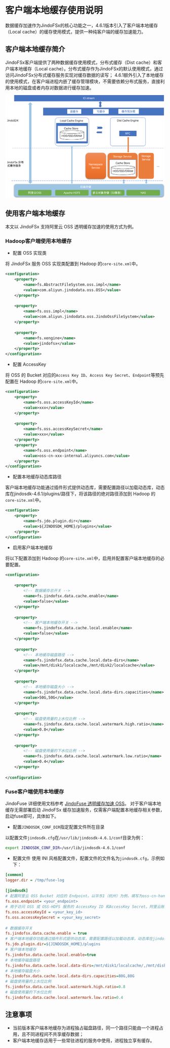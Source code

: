 # 客户端本地缓存使用说明

数据缓存加速作为JindoFSx的核心功能之一，4.6.1版本引入了客户端本地缓存（Local cache）的缓存使用模式，提供一种纯客户端的缓存加速能力。

## 客户端本地缓存简介

JindoFSx客户端提供了两种数据缓存使用模式，分布式缓存（Dist cache）和客户端本地缓存（Local cache）。分布式缓存作为JindoFSx的默认使用模式，通过访问JindoFSx分布式缓存服务实现对缓存数据的读写；
4.6.1额外引入了本地缓存的使用模式，在客户端进程内嵌了缓存管理模块，不需要依赖分布式服务，直接利用本地的磁盘或者内存对数据进行缓存加速。

<img src="pic/jindofsx_local_cache.png" width="800"/>

## 使用客户端本地缓存

本文以 JindoFSx 支持阿里云 OSS 透明缓存加速的使用方式为例。


### Hadoop客户端使用本地缓存
* 配置 OSS 实现类

将 JindoFSx 服务 OSS 实现类配置到 Hadoop 的`core-site.xml`中。

```xml
<configuration>
    <property>
        <name>fs.AbstractFileSystem.oss.impl</name>
        <value>com.aliyun.jindodata.oss.OSS</value>
    </property>

    <property>
        <name>fs.oss.impl</name>
        <value>com.aliyun.jindodata.oss.JindoOssFileSystem</value>
    </property>

    <property>
        <name>fs.xengine</name>
        <value>jindofsx</value>
    </property>
</configuration>
```

* 配置 AccessKey

将 OSS 的 Bucket 对应的`Access Key ID`、`Access Key Secret`、`Endpoint`等预先配置在 Hadoop 的`core-site.xml`中。
```xml
<configuration>
    <property>
        <name>fs.oss.accessKeyId</name>
        <value>xxx</value>
    </property>

    <property>
        <name>fs.oss.accessKeySecret</name>
        <value>xxx</value>
    </property>
    <property>
        <name>fs.oss.endpoint</name>
        <value>oss-cn-xxx-internal.aliyuncs.com</value>
    </property>
</configuration>
```

* 配置本地缓存动态库路径

客户端本地缓存功能通过插件形式提供动态库，需要配置路径以加载动态库，动态库在jindosdk-4.6.1/plugins/路径下，将该路径的绝对路径添加到 Hadoop 的`core-site.xml`中。
```xml
<configuration>
    <property>
        <name>fs.jdo.plugin.dir</name>
        <value>${JINDOSDK_HOME}/plugins</value>
    </property>
</configuration>
```

* 启用客户端本地缓存

将以下配置添加到 Hadoop 的`core-site.xml`中，启用并配置客户端本地缓存的必要配置。
```xml
<configuration>

    <property>
        <!-- 数据缓存总开关 -->
        <name>fs.jindofsx.data.cache.enable</name>
        <value>false</value>
    </property>

    <property>
        <!-- 客户端本地缓存开关 -->
        <name>fs.jindofsx.data.cache.local.enable</name>
        <value>false</value>
    </property>

    <property>
        <!-- 本地缓存磁盘路径 -->
        <name>fs.jindofsx.data.cache.local.data-dirs</name>
        <value>/mnt/disk1/localcache,/mnt/disk2/localcache</value>
    </property>

    <property>
        <!-- 本地缓存磁盘大小 -->
        <name>fs.jindofsx.data.cache.local.data-dirs.capacities</name>
        <value>50G,50G</value>
    </property>

    <property>
        <!-- 磁盘使用量的上水位比例 -->
        <name>fs.jindofsx.data.cache.local.watermark.high.ratio</name>
        <value>0.8</value>
    </property>

    <property>
        <!-- 磁盘使用量的下水位比例 -->
        <name>fs.jindofsx.data.cache.local.watermark.low.ratio</name>
        <value>0.4</value>
    </property>

</configuration>
```

### Fuse客户端使用本地缓存
JindoFuse 详细使用文档参考 [JindoFuse 透明缓存加速 OSS](jindo_fuse/jindo_fuse_on_oss.md)。
对于客户端本地缓存无需部署启动 JindoFSx 缓存加速服务，仅需客户端配置本地缓存相关参数，启动fuse即可，具体如下。
* 配置`JINDOSDK_CONF_DIR`指定配置文件所在目录

以配置文件`jindosdk.cfg`在`/usr/lib/jindosdk-4.6.1/conf`目录为例：
```bash
export JINDOSDK_CONF_DIR=/usr/lib/jindosdk-4.6.1/conf
```

* 配置文件
使用 INI 风格配置文件，配置文件的文件名为`jindosdk.cfg`，示例如下：

```ini
[common]
logger.dir = /tmp/fuse-log

[jindosdk]
# 配置阿里云 OSS Bucket 对应的 Endpoint。以华东1（杭州）为例，填写为oss-cn-hangzhou-internal.aliyuncs.com。
fs.oss.endpoint= <your_endpoint>
# 用于访问 OSS 或 OSS-HDFS 服务的 AccessKey ID 和AccessKey Secret。阿里云账号 AccessKey 拥有所有API的访问权限，风险很高。强烈建议您创建并使用RAM用户进行API访问或日常运维，请登录RAM控制台创建RAM用户。
fs.oss.accessKeyId = <your_key_id>
fs.oss.accessKeySecret = <your_key_secret>

# 数据缓存开关
fs.jindofsx.data.cache.enable = true
# 客户端本地缓存功能通过插件形式提供动态库，需要配置路径以加载动态库，动态库在jindosdk-4.6.1/plugins/路径下
fs.jdo.plugin.dir=${JINDOSDK_HOME}/plugins
# 客户端本地缓存
fs.jindofsx.data.cache.local.enable=true
# 本地缓存磁盘路径
fs.jindofsx.data.cache.local.data-dirs=/mnt/disk1/localcache/,/mnt/disk2/localcache/
# 本地缓存磁盘大小
fs.jindofsx.data.cache.local.data-dirs.capacities=80G,80G
# 磁盘使用量的上水位比例
fs.jindofsx.data.cache.local.watermark.high.ratio=0.8
# 磁盘使用量的下水位比例
fs.jindofsx.data.cache.local.watermark.low.ratio=0.4
```

## 注意事项

* 当前版本客户端本地缓存为进程独占磁盘路径，同一个路径只能由一个进程占用，且不同进程间不共享缓存数据；
* 客户端本地缓存适用于一些常驻进程的服务中使用，进程独立享有缓存。
